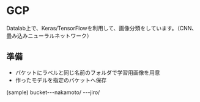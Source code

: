 # GCP
Datalab上で、Keras/TensorFlowを利用して、画像分類をしています。（CNN、畳み込みニューラルネットワーク）

## 準備
* バケットにラベルと同じ名前のフォルダで学習用画像を用意
* 作ったモデルを指定のバケットへ保存

(sample)
bucket---nakamoto/
      ---jiro/

